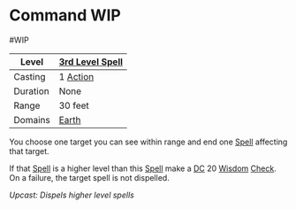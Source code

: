 ---
---

# Command WIP

\#WIP

|Level|[3rd Level Spell](../../../Spell%20Level.md)|
|-----|---------------|
|Casting|1 [Action](../../../../Game%20Procedures/Action.md)|
|Duration|None|
|Range|30 feet|
|Domains|[Earth](../../../Spell%20Domains/Earth.md)|

You choose one target you can see within range and end one [Spell](../../../Spells.md) affecting that target.

If that [Spell](../../../Spells.md) is a higher level than this [Spell](../../../Spells.md) make a [DC](../../../../Game%20Procedures/DC.md) 20 [Wisdom](../../../../Player%20Characters/Chosen%20Statistics/Wisdom.md) [Check](../../../../Game%20Procedures/Check.md). On a failure, the target spell is not dispelled.

*Upcast: Dispels higher level spells*

